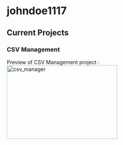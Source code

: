 # johndoe1117

## Current Projects

### CSV Management

Preview of CSV Management project :
<img src="https://github.com/user-attachments/assets/ee378e35-8769-4d62-8ff7-ad6f76198c13" alt="csv_manager" width="300" height="200">

